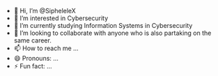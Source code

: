 - 👋 Hi, I’m @SipheleleX
- 👀 I’m interested in Cybersecurity
- 🌱 I’m currently studying Information Systems in Cybersecurity
- 💞️ I’m looking to collaborate with anyone who is also partaking on the same career.
- 📫 How to reach me ...
- 😄 Pronouns: ...
- ⚡ Fun fact: ...

<!---
SipheleleX/SipheleleX is a ✨ special ✨ repository because its `README.md` (this file) appears on your GitHub profile.
You can click the Preview link to take a look at your changes.
--->
